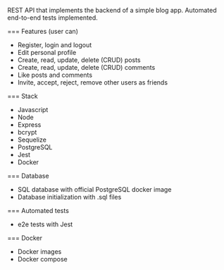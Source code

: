REST API that implements the backend of a simple blog app. Automated end-to-end tests implemented.

=== Features (user can)
- Register, login and logout
- Edit personal profile
- Create, read, update, delete (CRUD) posts
- Create, read, update, delete (CRUD) comments
- Like posts and comments
- Invite, accept, reject, remove other users as friends

=== Stack
- Javascript
- Node
- Express
- bcrypt
- Sequelize
- PostgreSQL
- Jest
- Docker

=== Database
- SQL database with official PostgreSQL docker image
- Database initialization with .sql files

=== Automated tests
- e2e tests with Jest

=== Docker
- Docker images
- Docker compose